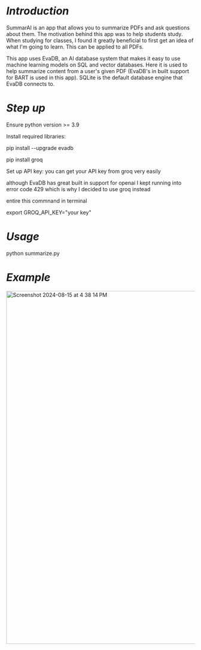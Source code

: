 # *Introduction*
SummarAI is an app that allows you to summarize PDFs and ask questions about them. The motivation behind this app was to help students study. When studying for classes,
I found it greatly beneficial to first get an idea of what I'm going to learn. This can be applied to all PDFs. 

This app uses EvaDB, an AI database system that makes it easy to use machine learning models on SQL and vector databases. Here it is used to help summarize content 
from a user's given PDF (EvaDB's in built support for BART is used in this app). SQLite is the default database engine that EvaDB connects to. 

# *Step up*
Ensure python version >= 3.9

Install required libraries: 

pip install --upgrade evadb

pip install groq

Set up API key: 
you can get your API key from groq very easily 

although EvaDB has great built in support for openai I kept running into error code 429 which is why I decided to use groq instead 

entire this commnand in terminal 

export GROQ_API_KEY="your key"

# *Usage*

python summarize.py 

# *Example*
<img width="942" alt="Screenshot 2024-08-15 at 4 38 14 PM" src="https://github.com/user-attachments/assets/22395c0e-36e5-4e97-acd9-123d383a9456">













